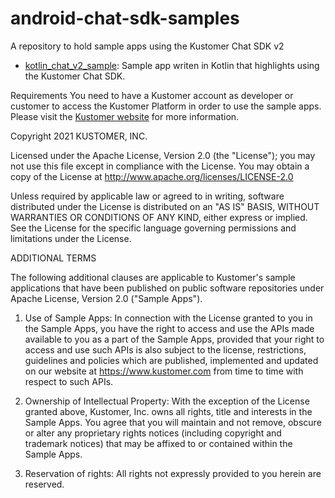 # android-chat-sdk-samples
A repository to hold sample apps using the Kustomer Chat SDK v2

- [kotlin_chat_v2_sample](https://github.com/kustomer/android-chat-sdk-samples/tree/main/kotlin_chat_v2_sample): Sample app writen in Kotlin that highlights using the Kustomer Chat SDK.


Requirements
You need to have a Kustomer account as developer or customer to access the Kustomer Platform in order to use the sample apps. Please visit the [Kustomer website](https://kustomer.com) for more information.

Copyright 2021 KUSTOMER, INC.

Licensed under the Apache License, Version 2.0 (the "License");
you may not use this file except in compliance with the License.
You may obtain a copy of the License at
http://www.apache.org/licenses/LICENSE-2.0

Unless required by applicable law or agreed to in writing, software
distributed under the License is distributed on an "AS IS" BASIS,
WITHOUT WARRANTIES OR CONDITIONS OF ANY KIND, either express or implied. See the License for the specific language governing permissions and
limitations under the License.

ADDITIONAL TERMS

The following additional clauses are applicable to Kustomer's sample applications that have been published on public software repositories under Apache License, Version 2.0 ("Sample Apps").

1. Use of Sample Apps: In connection with the License granted to you in the Sample Apps, you have the right to access and use the APIs made available to
you as a part of the Sample Apps, provided that your right to access and use such APIs is also subject to the license, restrictions, guidelines and policies which are published, implemented and updated on our website at https://www.kustomer.com from time to time with respect to such APIs.

2. Ownership of Intellectual Property: With the exception of the License granted above, Kustomer, Inc. owns all rights, title and interests in the Sample Apps. You agree that you will maintain and not remove, obscure or alter any proprietary rights notices (including copyright and trademark notices) that may be affixed to or contained within the Sample Apps.

3. Reservation of rights: All rights not expressly provided to you herein are reserved.
